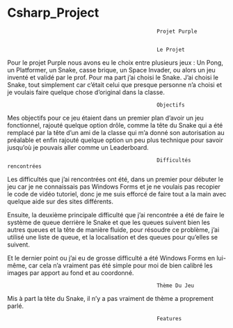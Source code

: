 # Csharp_Project


                                                    Projet Purple
                                                    
                                                     
                                                    Le Projet
                                                    
                                                    
Pour le projet Purple nous avons eu le choix entre plusieurs jeux : Un Pong, un Platformer, un Snake, casse brique, un Space Invader, ou alors un jeu inventé et validé par le prof.
Pour ma part j’ai choisi le Snake.
J’ai choisi le Snake, tout simplement car c’était celui que presque personne n’a choisi et je voulais faire quelque chose d’original dans la classe.

                                                    Objectifs
                                                    
                                                    
Mes objectifs pour ce jeu étaient dans un premier plan d’avoir un jeu fonctionnel, rajouté quelque option drôle, comme la tête du Snake qui a été remplacé
par la tête d’un ami de la classe qui m’a donné son autorisation au préalable et enfin rajouté quelque option un peu plus technique
pour savoir jusqu’où je pouvais aller comme un Leaderboard.


                                                    Difficultés rencontrées
                                                    
                                                    
Les difficultés que j’ai rencontrées ont été, dans un premier pour débuter le jeu car je ne connaissais pas Windows Forms 
et je ne voulais pas recopier le code de vidéo tutoriel, donc je me suis efforcé de faire tout a la main avec quelque aide sur des sites différents.

Ensuite, la deuxième principale difficulté que j’ai rencontrée a été de faire le système de queue derrière le Snake 
et que les queues suivent bien les autres queues et la tête de manière fluide, pour résoudre ce problème, j’ai utilisé une liste de queue, 
et la localisation et des queues pour qu’elles se suivent.

Et le dernier point ou j’ai eu de grosse difficulté a été Windows Forms en lui-même,
car cela n’a vraiment pas été simple pour moi de bien calibré les images par apport au fond et au coordonné.


                                                    Thème Du Jeu
                                                    
                                                    
 Mis à part la tête du Snake, il n’y a pas vraiment de thème a proprement parlé.
 
 
 
                                                    Features
                                                    

